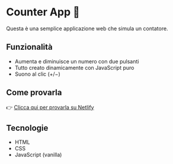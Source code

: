 # Counter App 🔢

Questa è una semplice applicazione web che simula un contatore.

## Funzionalità
- Aumenta e diminuisce un numero con due pulsanti
- Tutto creato dinamicamente con JavaScript puro
- Suono al clic (+/−)

## Come provarla
👉 [Clicca qui per provarla su Netlify](https://inquisitive-seahorse-82452d.netlify.app)

## Tecnologie
- HTML
- CSS
- JavaScript (vanilla)
